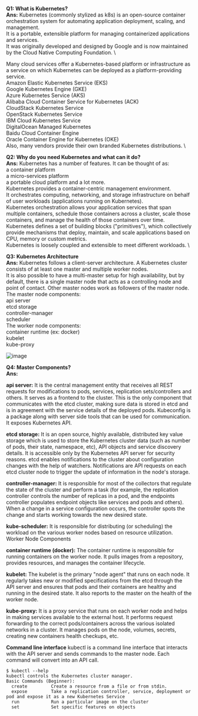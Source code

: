 **Q1: What is Kubernetes?** \
**Ans:** Kubernetes (commonly stylized as k8s) is an open-source container orchestration system for automating application deployment, scaling, and management. \
It is a portable, extensible platform for managing containerized applications and services. \
It was originally developed and designed by Google and is now maintained by the Cloud Native Computing Foundation. \\

Many cloud services offer a Kubernetes-based platform or infrastructure as a service on which Kubernetes can be deployed as a platform-providing service. \
Amazon Elastic Kubernetes Service (EKS) \
Google Kubernetes Engine (GKE) \
Azure Kubernetes Service (AKS) \
Alibaba Cloud Container Service for Kubernetes (ACK) \
CloudStack Kubernetes Service \
OpenStack Kubernetes Service \
IBM Cloud Kubernetes Service \
DigitalOcean Managed Kubernetes \
Baidu Cloud Container Engine \
Oracle Container Engine for Kubernetes (OKE) \
Also, many vendors provide their own branded Kubernetes distributions. \

**Q2: Why do you need Kubernetes and what can it do?** \
**Ans:** Kubernetes has a number of features. It can be thought of as: \
a container platform \
a micro-services platform \
a portable cloud platform and a lot more. \
Kubernetes provides a container-centric management environment. \
It orchestrates computing, networking, and storage infrastructure on behalf of user workloads (applications running on Kubernetes). \
Kubernetes orchestration allows your application services that span multiple containers, schedule those containers across a cluster, scale those containers, and manage the health of those containers over time. \
Kubernetes defines a set of building blocks ("primitives"), which collectively provide mechanisms that deploy, maintain, and scale applications based on CPU, memory or custom metrics. \
Kubernetes is loosely coupled and extensible to meet different workloads. \

**Q3: Kubernetes Architecture** \
**Ans:** Kubernetes follows a client-server architecture. A Kubernetes cluster consists of at least one master and multiple worker nodes. \
It is also possible to have a multi-master setup for high availability, but by default, there is a single master node that acts as a controlling node and point of contact.
Other master nodes work as followers of the master node.
The master node components: \
api server \
etcd storage \
controller-manager \
scheduler \
The worker node components: \
container runtime (ex: docker) \
kubelet \
kube-proxy 

![image](https://github.com/kunalshrivastavapune25/my-notes/assets/118747883/220d1da6-19d9-4116-8741-c89c49e7e2c1)


**Q4: Master Components?** \
**Ans:** 

**api server:**
It is the central management entity that receives all REST requests for modifications to pods, services, replication sets/controllers and others.
It serves as a frontend to the cluster.
This is the only component that communicates with the etcd cluster, making sure data is stored in etcd and is in agreement with the service details of the deployed pods.
Kubeconfig is a package along with server side tools that can be used for communication. It exposes Kubernetes API.

**etcd storage:**
It is an open source, highly available, distributed key value storage which is used to store the Kubernetes cluster data (such as number of pods, their state, namespace, etc), API objects and service discovery details.
It is accessible only by the Kubernetes API server for security reasons. etcd enables notifications to the cluster about configuration changes with the help of watchers.
Notifications are API requests on each etcd cluster node to trigger the update of information in the node's storage.

**controller-manager:**
It is responsible for most of the collectors that regulate the state of the cluster and perform a task (for example, the replication controller controls the number of replicas in a pod, and the endpoints controller populates endpoint objects like services and pods and others).
When a change in a service configuration occurs, the controller spots the change and starts working towards the new desired state.

**kube-scheduler:**
It is responsible for distributing (or scheduling) the workload on the various worker nodes based on resource utilization.
Worker Node Components

**container runtime (docker):**
The container runtime is responsible for running containers on the worker node.
It pulls images from a repository, provides resources, and manages the container lifecycle.

**kubelet:**
The kubelet is the primary "node agent" that runs on each node. It regularly takes new or modified specifications from the etcd through the API server and ensures that pods and their containers are healthy and running in the desired state.
It also reports to the master on the health of the worker node.

**kube-proxy:**
It is a proxy service that runs on each worker node and helps in making services available to the external host.
It performs request forwarding to the correct pods/containers across the various isolated networks in a cluster.
It manages pods on the node, volumes, secrets, creating new containers health checkups, etc.

**Command line interface**
kubectl is a command line interface that interacts with the API server and sends commands to the master node. Each command will convert into an API call.

```console
$ kubectl --help
kubectl controls the Kubernetes cluster manager.
Basic Commands (Beginner):
  create         Create a resource from a file or from stdin.
  expose         Take a replication controller, service, deployment or pod and expose it as a new Kubernetes Service
  run            Run a particular image on the cluster
  set            Set specific features on objects
```
